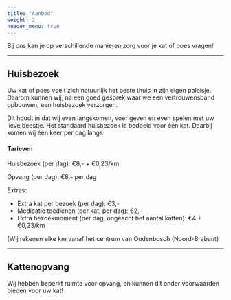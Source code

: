 ```yaml
---
title: "Aanbod"
weight: 2
header_menu: true
---
```


Bij ons kan je op verschillende manieren zorg voor je kat of poes vragen!

---

## Huisbezoek

Uw kat of poes voelt zich natuurlijk het beste thuis in zijn eigen paleisje. Daarom kunnen wij, na een goed gesprek waar we een vertrouwensband opbouwen, een huisbezoek verzorgen.

Dit houdt in dat wij even langskomen, voer geven en even spelen met uw lieve beestje. Het standaard huisbezoek is bedoeld voor één kat. Daarbij komen wij één keer per dag langs.

#### Tarieven

Huisbezoek (per dag): €8,- + €0,23/km

Opvang (per dag): €8,- per dag

Extras:

- Extra kat per bezoek (per dag): €3,-
- Medicatie toedienen (per kat, per dag): €2,-
- Extra bezoekmoment (per dag, ongeacht het aantal katten): €4 + €0,23/km

(Wij rekenen elke km vanaf het centrum van Oudenbosch (Noord-Brabant)

---

## Kattenopvang

Wij hebben beperkt ruimte voor opvang, en kunnen dit onder voorwaarden bieden voor uw kat!
